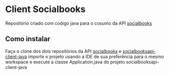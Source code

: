 # Client Socialbooks

Repositório criado com codigo java para o cosumo da API [socialbooks](https://github.com/arthurBarbosa/socialbooks)

## Como instalar  
Faça o clone dos dois repositórios da API [socialbooks](https://github.com/arthurBarbosa/socialbooks) e [socialbooksapi-client-java](https://github.com/arthurBarbosa/socialbooksapi-client-java) importe o projeto usando a IDE de sua preferência para o mesmo workspace e execute a classe Application.java do projeto socialbooksapi-client-java